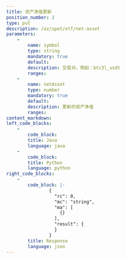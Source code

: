 ```yaml
---
title: 资产净值更新
position_number: 2
type: put
description: /az/spot/etf/net-asset
parameters:
    -
        name: symbol
        type: string
        mandatory: true
        default:
        description: 交易对，例如：btc3l_usdt
        ranges:
    -
        name: netAsset
        type: number
        mandatory: true
        default:
        description: 更新的资产净值
        ranges:
content_markdown:
left_code_blocks:
    -
        code_block:
        title: Java
        language: java
    -
        code_block:
        title: Python
        language: python
right_code_blocks:
    -
        code_block: |-
                {
                  "rc": 0,
                  "mc": "string",
                  "ma": [
                    {}
                  ],
                  "result": {
                  }
                }
        title: Response
        language: json
---
```


